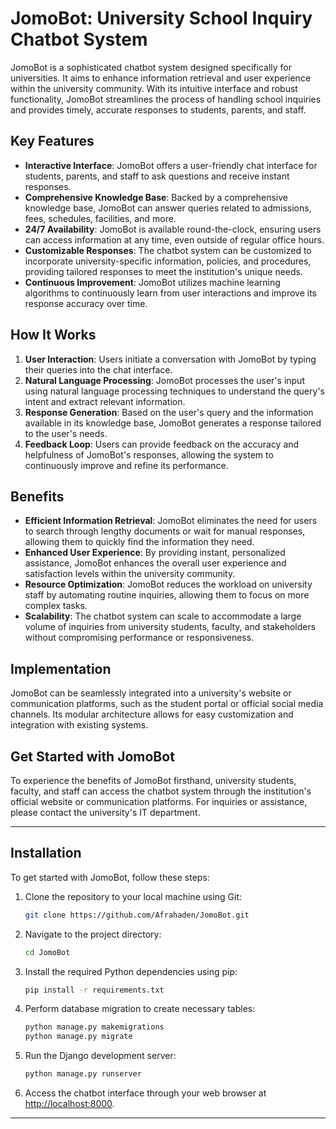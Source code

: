 # JomoBot: University School Inquiry Chatbot System

JomoBot is a sophisticated chatbot system designed specifically for universities. It aims to enhance information retrieval and user experience within the university community. With its intuitive interface and robust functionality, JomoBot streamlines the process of handling school inquiries and provides timely, accurate responses to students, parents, and staff.

## Key Features

- **Interactive Interface**: JomoBot offers a user-friendly chat interface for students, parents, and staff to ask questions and receive instant responses.
- **Comprehensive Knowledge Base**: Backed by a comprehensive knowledge base, JomoBot can answer queries related to admissions, fees, schedules, facilities, and more.
- **24/7 Availability**: JomoBot is available round-the-clock, ensuring users can access information at any time, even outside of regular office hours.
- **Customizable Responses**: The chatbot system can be customized to incorporate university-specific information, policies, and procedures, providing tailored responses to meet the institution's unique needs.
- **Continuous Improvement**: JomoBot utilizes machine learning algorithms to continuously learn from user interactions and improve its response accuracy over time.

## How It Works

1. **User Interaction**: Users initiate a conversation with JomoBot by typing their queries into the chat interface.
2. **Natural Language Processing**: JomoBot processes the user's input using natural language processing techniques to understand the query's intent and extract relevant information.
3. **Response Generation**: Based on the user's query and the information available in its knowledge base, JomoBot generates a response tailored to the user's needs.
4. **Feedback Loop**: Users can provide feedback on the accuracy and helpfulness of JomoBot's responses, allowing the system to continuously improve and refine its performance.

## Benefits

- **Efficient Information Retrieval**: JomoBot eliminates the need for users to search through lengthy documents or wait for manual responses, allowing them to quickly find the information they need.
- **Enhanced User Experience**: By providing instant, personalized assistance, JomoBot enhances the overall user experience and satisfaction levels within the university community.
- **Resource Optimization**: JomoBot reduces the workload on university staff by automating routine inquiries, allowing them to focus on more complex tasks.
- **Scalability**: The chatbot system can scale to accommodate a large volume of inquiries from university students, faculty, and stakeholders without compromising performance or responsiveness.

## Implementation

JomoBot can be seamlessly integrated into a university's website or communication platforms, such as the student portal or official social media channels. Its modular architecture allows for easy customization and integration with existing systems.

## Get Started with JomoBot

To experience the benefits of JomoBot firsthand, university students, faculty, and staff can access the chatbot system through the institution's official website or communication platforms. For inquiries or assistance, please contact the university's IT department.

---


Installation
------------

To get started with JomoBot, follow these steps:

1. Clone the repository to your local machine using Git:

    ```bash
    git clone https://github.com/Afrahaden/JomoBot.git
    ```

2. Navigate to the project directory:

    ```bash
    cd JomoBot
    ```

3. Install the required Python dependencies using pip:

    ```bash
    pip install -r requirements.txt
    ```
4. Perform database migration to create necessary tables:

    ```bash
    python manage.py makemigrations
    python manage.py migrate
    ```

5. Run the Django development server:

    ```bash
    python manage.py runserver
    ```

6. Access the chatbot interface through your web browser at [http://localhost:8000](http://localhost:8000).

---


